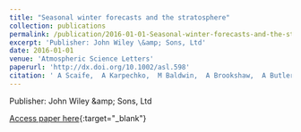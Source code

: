 ```yaml
---
title: "Seasonal winter forecasts and the stratosphere"
collection: publications
permalink: /publication/2016-01-01-Seasonal-winter-forecasts-and-the-stratosphere
excerpt: 'Publisher: John Wiley \&amp; Sons, Ltd'
date: 2016-01-01
venue: 'Atmospheric Science Letters'
paperurl: 'http://dx.doi.org/10.1002/asl.598'
citation: ' A Scaife,  A Karpechko,  M Baldwin,  A Brookshaw,  A Butler,  R Eade,  M Gordon,  C MacLachlan,  N Martin,  N Dunstone,  D Smith, &quot;Seasonal winter forecasts and the stratosphere.&quot; Atmospheric Science Letters, 2016.'
---
```

Publisher: John Wiley \&amp; Sons, Ltd

[Access paper here](http://dx.doi.org/10.1002/asl.598){:target="_blank"}
